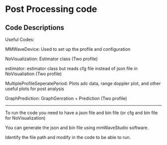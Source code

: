 # Post Processing code

## Code Descriptions


Useful Codes:

MMWaveDevice: Used to set up the profile and configuration 

NoVisualization: Estimator class (Two profile) 

estimator: estimator class but reads cfg file instead of json file in NoVisualiation (Two profile)

MultipleProfileSeperatePeriod: Plots adc data, range doppler plot, and other useful plots for post analysis

GraphPrediction: GraphGenration + Prediction (Two profile)

----------


To run the code you need to have a json file and bin file (or cfg and bin file for NoVisualization)



You can generate the json and bin file using mmWaveStudio software.

Identify the file path and modify in the code to be able to run.
